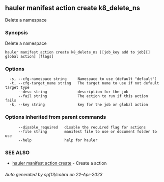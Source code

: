 ## hauler manifest action create k8_delete_ns

Delete a namespace

### Synopsis

Delete a namespace

```
hauler manifest action create k8_delete_ns [[job_key add to job][] global action] [flags]
```

### Options

```
  -s, --cfg-namespace string     Namespace to use (default "default")
  -t, --cfg-target_name string   The target name to use if not default target type
      --desc string              description for the job
      --fail string              The action to run if this action fails
  -k, --key string               key for the job or global action
```

### Options inherited from parent commands

```
      --disable_required   disable the required flag for actions
      --file string        manifest file to use or document folder to use
      --help               help for hauler
```

### SEE ALSO

* [hauler manifest action create](hauler_manifest_action_create.md)	 - Create a action

###### Auto generated by spf13/cobra on 22-Apr-2023
